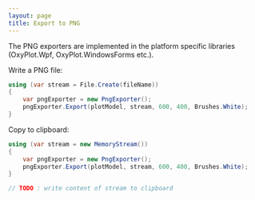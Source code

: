 ```yaml
---
layout: page
title: Export to PNG
---
```


The PNG exporters are implemented in the platform specific libraries (OxyPlot.Wpf, OxyPlot.WindowsForms etc.).

Write a PNG file:

``` csharp
using (var stream = File.Create(fileName))
{
    var pngExporter = new PngExporter();
    pngExporter.Export(plotModel, stream, 600, 400, Brushes.White);
}
```

Copy to clipboard:

``` csharp
using (var stream = new MemoryStream())
{
    var pngExporter = new PngExporter();
    pngExporter.Export(plotModel, stream, 600, 400, Brushes.White);
}

// TODO : write content of stream to clipboard
```
